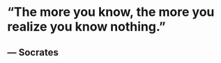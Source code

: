 # “The more you know, the more you realize you know nothing.”
##                                                    — Socrates
